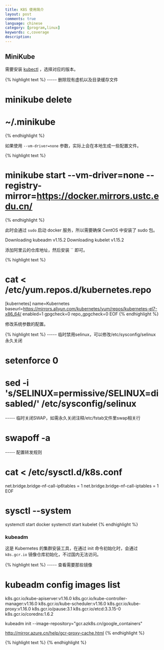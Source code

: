```yaml
---
title: K8S 使用简介
layout: post
comments: true
language: chinese
category: [program,linux]
keywords: c,coverage
description:
---
```



<!-- more -->

## MiniKube

需要安装 [kubectl](https://github.com/kubernetes/kubernetes/blob/master/CHANGELOG.md) ，选择对应的版本。



<!--
https://storage.googleapis.com/kubernetes-release/release/v1.15.4/bin/linux/amd64/kubectl


https://docker.mirrors.ustc.edu.cn/

https://github.com/AliyunContainerService/minikube/releases
http://kubernetes.oss-cn-hangzhou.aliyuncs.com/minikube/releases/v1.3.1/minikube-linux-amd64
-->



{% highlight text %}
----- 删除现有虚机以及目录缓存文件
# minikube delete
# ~/.minikube
{% endhighlight %}


如果使用 `--vm-driver=none` 参数，实际上会在本地生成一些配置文件。

{% highlight text %}
# minikube start --vm-driver=none --registry-mirror=https://docker.mirrors.ustc.edu.cn/
{% endhighlight %}

此时会通过 `sudo` 启动 docker 服务，所以需要确保 CentOS 中安装了 sudo 包。

Downloading kubeadm v1.15.2
Downloading kubelet v1.15.2



添加阿里云的仓库地址，然后安装 ``  即可。

{% highlight text %}
# cat <<EOF > /etc/yum.repos.d/kubernetes.repo
[kubernetes]
name=Kubernetes
baseurl=https://mirrors.aliyun.com/kubernetes/yum/repos/kubernetes-el7-x86_64/
enabled=1
gpgcheck=0
repo_gpgcheck=0
EOF
{% endhighlight %}

修改系统参数的配置。

{% highlight text %}
----- 临时禁用selinux，可以修改/etc/sysconfig/selinux永久关闭
# setenforce 0
# sed -i 's/SELINUX=permissive/SELINUX=disabled/' /etc/sysconfig/selinux

----- 临时关闭SWAP，如需永久关闭注释/etc/fstab文件里swap相关行
# swapoff -a

----- 配置转发规则
# cat <<EOF >  /etc/sysctl.d/k8s.conf
net.bridge.bridge-nf-call-ip6tables = 1
net.bridge.bridge-nf-call-iptables = 1
EOF
# sysctl --system


systemctl start docker
systemctl start kubelet
{% endhighlight %}


### kubeadm

这是 Kubernetes 的集群安装工具，在通过 init 命令初始化时，会通过 `k8s.gcr.io` 镜像仓库初始化，不过国内无法访问。

{% highlight text %}
----- 查看需要那些镜像
# kubeadm config images list
k8s.gcr.io/kube-apiserver:v1.16.0
k8s.gcr.io/kube-controller-manager:v1.16.0
k8s.gcr.io/kube-scheduler:v1.16.0
k8s.gcr.io/kube-proxy:v1.16.0
k8s.gcr.io/pause:3.1
k8s.gcr.io/etcd:3.3.15-0
k8s.gcr.io/coredns:1.6.2


kubeadm init --image-repository="gcr.azk8s.cn/google_containers"

http://mirror.azure.cn/help/gcr-proxy-cache.html
{% endhighlight %}


<!--
kubeadm config images pull

http://www.ruanyifeng.com/blog/2018/02/docker-tutorial.html
https://www.mdslq.cn/archives/5e6f338.html



cubectl
https://github.com/kubernetes/kubernetes/blob/master/CHANGELOG.md
https://yq.aliyun.com/articles/221687
https://www.jianshu.com/p/18441c7434a6
https://ehlxr.me/2018/01/12/kubernetes-minikube-installation/
https://blog.csdn.net/qq_26188449/article/details/77543093

通过cobra进行命令行的处理
https://github.com/spf13/cobra
https://www.cnblogs.com/sparkdev/p/10856077.html

源码解析
https://juejin.im/post/5b29c0d5e51d45588821399a
http://www.10tiao.com/html/356/201706/2247484527/1.html

runStart() 在start时实际调用的函数

/post/golang-basic-package-introduce.html
从 v1.5 开始开始引入 vendor 包模式，如果项目目录下有 vendor 目录，那么 go 工具链会优先使用 vendor 内的包进行编译、测试等。

实际上，这之后第三方的包管理思路都是通过这种方式来实现，比如说由社区维护准官方包管理工具 dep ，不过官方不认可。

在 v1.11 中加入了 Go Module 作为官方包管理形式，在 v1.11 和 v1.12 版本中 gomod 不能直接使用，可以执行 `go env` 命令查看是否有 GOMOD 判断是否已开启。

如果没有开启，可以通过设置环境变量 `export GO111MODULE=on` 开启。

----- 查看所有依赖
go list -u -m all

当使用 modules 时，会完全忽略原有的 vendor 机制。

## sync 扩展

官方的 sync 包，提供了基础的 Map、Mutex、WaitGroup、Pool 等功能的支持。

在基础的 sync 包的基础上，官方还提供了一个高效的扩展包 golang.org/x/sync，包括了 errgroup、semaphore、singleflight、syncmap 等工具。

这里简单介绍其使用方法，以及部分实现原理。

Shell的变量替换
https://www.cnblogs.com/fhefh/archive/2011/04/22/2024750.html

这里使用的是 Go 1.13 版本。

假设将官方的库安装到 `/opt/golang` 目录下，常用的三方库保存在 `/opt/golang/vendor` 目录下，在 `/etc/profile` 文件中添加如下内容。

export GOPATH=/opt/golang/vendor
export GOROOT=/opt/golang
pathmunge "${GOROOT}/bin"
pathmunge "${GOPATH}/bin"

这样，可以确保所有的 Go 版本保存在 `$GOROOT` 中，通用三方包保存在 `$GOPATH/src` 目录下。

go install github.com/jstemmer/gotags
https://github.com/jstemmer/gotags/releases

#!/bin/bash

#REPO_PATH="foobar.com/foobar"
REPO_PATH="foobar"

project_build() {
        out="bin"
        go build foobar
}

pathmunge() {
        if [[ -z "${GOPATH}" ]]; then
                GOPATH=$1
                return
        fi

        case ":${GOPATH}:" in
        *:"$1":*)
                ;;
        *)
                if [[ "$2" = "after" ]] ; then
                        GOPATH=${GOPATH}:$1
                else
                        GOPATH=$1:${GOPATH}
                fi
        esac
}

project_setup_gopath() {
        DIR=$(dirname "$0")
        CDIR=$(cd "${DIR}" && pwd)
        cd "${CDIR}"

        PRG_GOPATH="${CDIR}/gopath"
        if [[ -d "${PRG_GOPATH}" ]]; then
                rm -rf "${PRG_GOPATH:?}/"
        fi
        mkdir -p "${PRG_GOPATH}"

        pathmunge "${PRG_GOPATH}"
        echo "Current GOPATH=${GOPATH}"
        ln -s "${CDIR}/vendor" "${PRG_GOPATH}/src"
        if [[ ! -L "${CDIR}/vendor/${REPO_PATH}" ]]; then
                ln -s "${CDIR}" "${CDIR}/vendor/${REPO_PATH}"
        fi
}

ETCD_SETUP_GOPATH=1

if [[ "${ETCD_SETUP_GOPATH}" == "1" ]]; then
        project_setup_gopath
fi

# only build when called directly, not sourced
if echo "$0" | grep "build$" >/dev/null; then
        project_build
fi
https://n3xtchen.github.io/n3xtchen/go/2018/10/30/go-mod-local-pacakge
http://www.r9it.com/20190611/go-mod-use-dev-package.html
https://www.cnblogs.com/apocelipes/p/10295096.html
https://allenwind.github.io/2017/09/16/Golang%E5%AE%9E%E7%8E%B0%E4%BF%A1%E5%8F%B7%E9%87%8F/
https://yangxikun.com/golang/2017/03/07/golang-singleflight.html
https://segmentfault.com/a/1190000018464029
https://zhuanlan.zhihu.com/p/44585993
https://studygolang.com/articles/22525
https://github.com/golang/sync/tree/master/syncmap
https://blog.csdn.net/mrbuffoon/article/details/85263480
https://gocn.vip/question/161
https://zhuanlan.zhihu.com/p/64983626
https://blog.csdn.net/jiankunking/article/details/78818953
https://medium.com/@deckarep/gos-extended-concurrency-semaphores-part-1-5eeabfa351ce
-->


{% highlight text %}
{% endhighlight %}
